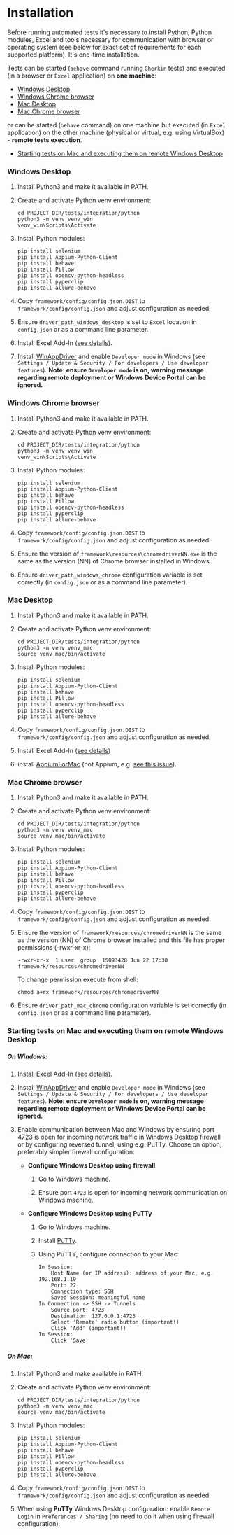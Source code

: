 # Installation

Before running automated tests it's necessary to install Python, Python modules, Excel and tools necessary for
communication with browser or operating system (see below for exact set of requirements for each supported platform).
It's one-time installation.

Tests can be started (`behave` command running `Gherkin` tests) and executed (in a browser or `Excel` application)
on **one machine**: 

- [Windows Desktop](#windows_desktop)
- [Windows Chrome browser](#windows_chrome_browser)
- [Mac Desktop](#mac_desktop)
- [Mac Chrome browser](#mac_chrome_browser)

or can be started (`behave` command) on one machine but executed (in `Excel` application) on the other machine (physical
or virtual, e.g. using VirtualBox) - **remote tests execution**.

- [Starting tests on Mac and executing them on remote Windows Desktop](#start_on_mac_execute_on_windows)

<a name="windows_desktop"></a>
### Windows Desktop

1. Install Python3 and make it available in PATH.

1. Create and activate Python venv environment:

    ```console
    cd PROJECT_DIR/tests/integration/python
    python3 -m venv venv_win
    venv_win\Scripts\Activate
    ```
    
1. Install Python modules:
    
    ```console
    pip install selenium
    pip install Appium-Python-Client
    pip install behave
    pip install Pillow
    pip install opencv-python-headless
    pip install pyperclip
    pip install allure-behave
    ```

1. Copy `framework/config/config.json.DIST` to `framework/config/config.json` and adjust configuration as needed.

1. Ensure `driver_path_windows_desktop` is set to `Excel` location in `config.json` or as a command
line parameter.

1. Install Excel Add-In
([see details](https://www2.microstrategy.com/producthelp/Current/Office/en-us/Content/install_manually.htm)).

1. Install [WinAppDriver](https://github.com/Microsoft/WinAppDriver/releases) and enable `Developer mode` in Windows 
(see `Settings / Update & Security / For developers / Use developer features`). **Note: ensure `Developer mode` is
on, warning message regarding remote deployment or Windows Device Portal can be ignored.**

<a name="windows_chrome_browser"></a>
### Windows Chrome browser

1. Install Python3 and make it available in PATH.

1. Create and activate Python venv environment:

    ```console
    cd PROJECT_DIR/tests/integration/python
    python3 -m venv venv_win
    venv_win\Scripts\Activate
    ```
    
1. Install Python modules:
    
    ```console
    pip install selenium
    pip install Appium-Python-Client
    pip install behave
    pip install Pillow
    pip install opencv-python-headless
    pip install pyperclip
    pip install allure-behave
    ```

1. Copy `framework/config/config.json.DIST` to `framework/config/config.json` and adjust configuration as needed.

1. Ensure the version of `framework\resources\chromedriverNN.exe` is the same as the version (NN) of Chrome browser
installed in Windows.

1. Ensure `driver_path_windows_chrome` configuration variable is set correctly (in `config.json` or as a command
line parameter).

<a name="mac_desktop"></a>
### Mac Desktop

1. Install Python3 and make it available in PATH.

1. Create and activate Python venv environment:

    ```console
    cd PROJECT_DIR/tests/integration/python
    python3 -m venv venv_mac
    source venv_mac/bin/activate
    ```

1. Install Python modules:

    ```console
    pip install selenium
    pip install Appium-Python-Client
    pip install behave
    pip install Pillow
    pip install opencv-python-headless
    pip install pyperclip
    pip install allure-behave
    ```

1. Copy `framework/config/config.json.DIST` to `framework/config/config.json` and adjust configuration as needed.

1. Install Excel Add-In ([see details](https://microstrategy.atlassian.net/wiki/spaces/TECCLIENTS/pages/818920406/Guideline+-+How+to+create+a+new+environment+for+automation+and+manual+testing
))

1. install [AppiumForMac](https://github.com/appium/appium-for-mac/releases) (not Appium, e.g.
[see this issue](https://github.com/appium/appium-for-mac/issues/82)).

<a name="mac_chrome_browser"></a>
### Mac Chrome browser

1. Install Python3 and make it available in PATH.

1. Create and activate Python venv environment:

    ```console
    cd PROJECT_DIR/tests/integration/python
    python3 -m venv venv_mac
    source venv_mac/bin/activate
    ```

1. Install Python modules:

    ```console
    pip install selenium
    pip install Appium-Python-Client
    pip install behave
    pip install Pillow
    pip install opencv-python-headless
    pip install pyperclip
    pip install allure-behave
    ```

1. Copy `framework/config/config.json.DIST` to `framework/config/config.json` and adjust configuration as needed.

1. Ensure the version of `framework/resources/chromedriverNN` is the same as the version (NN) of Chrome browser
installed and this file has proper permissions (-rwxr-xr-x):

    ```console
    -rwxr-xr-x  1 user  group  15093428 Jun 22 17:38 framework/resources/chromedriverNN
    ```
    
    To change permission execute from shell:
    
    ```console
    chmod a+rx framework/resources/chromedriverNN
    ```

1. Ensure `driver_path_mac_chrome` configuration variable is set correctly (in `config.json` or as a command
line parameter).

<a name="start_on_mac_execute_on_windows"></a>
### Starting tests on Mac and executing them on remote Windows Desktop

##### On Windows:

1. Install Excel Add-In
([see details](https://www2.microstrategy.com/producthelp/Current/Office/en-us/Content/install_manually.htm)).

1. Install [WinAppDriver](https://github.com/Microsoft/WinAppDriver/releases) and enable `Developer mode` in Windows 
(see `Settings / Update & Security / For developers / Use developer features`). **Note: ensure `Developer mode` is
on, warning message regarding remote deployment or Windows Device Portal can be ignored.** 

1. Enable communication between Mac and Windows by ensuring port 4723 is open for incoming network traffic in
Windows Desktop firewall or by configuring reversed tunnel, using e.g. PuTTy. Choose on option, preferably
simpler firewall configuration:

    - **Configure Windows Desktop using firewall**

        1. Go to Windows machine.
        
        1. Ensure port `4723` is open for incoming network communication on Windows machine.

    - **Configure Windows Desktop using PuTTy**

        1. Go to Windows machine.
        
        1. Install [PuTTy](https://www.putty.org/).
        
        1. Using PuTTY, configure connection to your Mac:
            ```
            In Session:
                Host Name (or IP address): address of your Mac, e.g. 192.168.1.19
                Port: 22
                Connection type: SSH
                Saved Session: meaningful name
            In Connection -> SSH -> Tunnels
                Source port: 4723
                Destination: 127.0.0.1:4723
                Select 'Remote' radio button (important!)
                Click 'Add' (important!)
            In Session:
                Click 'Save'
            ```

##### On Mac:

1. Install Python3 and make available in PATH.

1. Create and activate Python venv environment:

    ```console
    cd PROJECT_DIR/tests/integration/python
    python3 -m venv venv_mac
    source venv_mac/bin/activate
    ```

1. Install Python modules:

    ```console
    pip install selenium
    pip install Appium-Python-Client
    pip install behave
    pip install Pillow
    pip install opencv-python-headless
    pip install pyperclip
    pip install allure-behave
    ```

1. Copy `framework/config/config.json.DIST` to `framework/config/config.json` and adjust configuration as needed.

1. When using **PuTTy** Windows Desktop configuration: enable `Remote Login` in `Preferences / Sharing` (no need to
do it when using firewall configuration).
